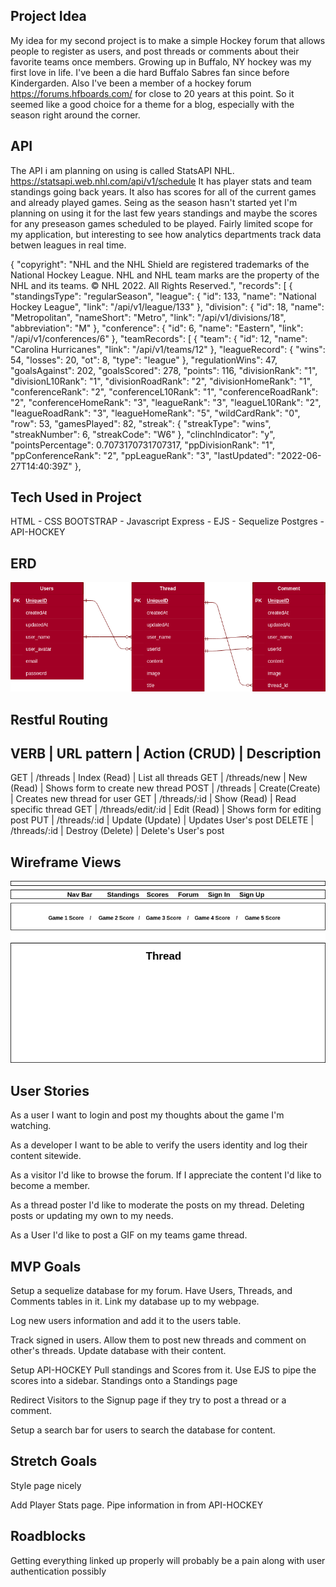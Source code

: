 Project Idea
-------------------------
My idea for my second project is to make a simple Hockey forum that allows people to register as users,
and post threads or comments about their favorite teams once members. Growing up in Buffalo, NY hockey 
was my first love in life. I've been a die hard Buffalo Sabres fan since before Kindergarden. Also I've 
been a member of a hockey forum https://forums.hfboards.com/ for close to 20 years at this point. So it
 seemed like a good choice for a theme for a blog, especially with the season right around the corner.


API
-------------------------
The API i am planning on using is called StatsAPI NHL. https://statsapi.web.nhl.com/api/v1/schedule It has
player stats and team standings going back years. It also has scores for all of the current games and 
already played games. Seing as the season hasn't started yet I'm planning on using it for the last few years
standings and maybe the scores for any preseason games scheduled to be played. Fairly limited scope for my 
application, but interesting to see how analytics departments track data betwen leagues in real time.

{
"copyright": "NHL and the NHL Shield are registered trademarks of the National Hockey League. NHL and NHL team
 marks are the property of the NHL and its teams. © NHL 2022. All Rights Reserved.",
"records": [
{
"standingsType": "regularSeason",
"league": {
"id": 133,
"name": "National Hockey League",
"link": "/api/v1/league/133"
},
"division": {
"id": 18,
"name": "Metropolitan",
"nameShort": "Metro",
"link": "/api/v1/divisions/18",
"abbreviation": "M"
},
"conference": {
"id": 6,
"name": "Eastern",
"link": "/api/v1/conferences/6"
},
"teamRecords": [
{
"team": {
"id": 12,
"name": "Carolina Hurricanes",
"link": "/api/v1/teams/12"
},
"leagueRecord": {
"wins": 54,
"losses": 20,
"ot": 8,
"type": "league"
},
"regulationWins": 47,
"goalsAgainst": 202,
"goalsScored": 278,
"points": 116,
"divisionRank": "1",
"divisionL10Rank": "1",
"divisionRoadRank": "2",
"divisionHomeRank": "1",
"conferenceRank": "2",
"conferenceL10Rank": "1",
"conferenceRoadRank": "2",
"conferenceHomeRank": "3",
"leagueRank": "3",
"leagueL10Rank": "2",
"leagueRoadRank": "3",
"leagueHomeRank": "5",
"wildCardRank": "0",
"row": 53,
"gamesPlayed": 82,
"streak": {
"streakType": "wins",
"streakNumber": 6,
"streakCode": "W6"
},
"clinchIndicator": "y",
"pointsPercentage": 0.7073170731707317,
"ppDivisionRank": "1",
"ppConferenceRank": "2",
"ppLeagueRank": "3",
"lastUpdated": "2022-06-27T14:40:39Z"
},

Tech Used in Project
-------------------------
HTML - CSS BOOTSTRAP - Javascript 
Express - EJS - Sequelize
Postgres - API-HOCKEY


ERD
-------------------------
![](https://github.com/kubeshauseli17/project2-Hockey-forum/blob/main/tables.png)



Restful Routing
-------------------------
VERB   |   URL pattern     |   Action (CRUD)  |    Description
------------------------------------------------------------------------
GET    | /threads          | Index (Read)     | List all threads
GET    | /threads/new      | New (Read)       | Shows form to create new thread
POST   | /threads          | Create(Create)   | Creates new thread for user
GET    | /threads/:id      | Show (Read)      | Read specific thread
GET    | /threads/edit/:id | Edit (Read)      | Shows form for editing post
PUT    | /threads/:id      | Update (Update)  | Updates User's post
DELETE | /threads/:id      | Destroy (Delete) | Delete's User's post


Wireframe Views
-------------------------
![](https://github.com/kubeshauseli17/project2-Hockey-forum/blob/main/new.png)







User Stories
-------------------------
As a user I want to login and post my thoughts about the game I'm watching.

As a developer I want to be able to verify the users identity and log their content sitewide.

As a visitor I'd like to browse the forum. If I appreciate the content I'd like to become a member.

As a thread poster I'd like to moderate the posts on my thread. Deleting posts or updating my own 
to my needs.

As a User I'd like to post a GIF on my teams game thread.


MVP Goals
-------------------------
Setup a sequelize database for my forum. Have Users, Threads, and Comments tables in it. Link my database up to my webpage.

Log new users information and add it to the users table.

Track signed in users. Allow them to post new threads and comment on other's threads. Update database with their content.

Setup API-HOCKEY Pull standings and Scores from it. Use EJS to pipe the scores into a sidebar. Standings onto a Standings page

Redirect Visitors to the Signup page if they try to post a thread or a comment.

Setup a search bar for users to search the database for content.


Stretch Goals
-------------------------
Style page nicely

Add Player Stats page. Pipe information in from API-HOCKEY


Roadblocks
-------------------------
Getting everything linked up properly will probably be a pain along with user authentication possibly

